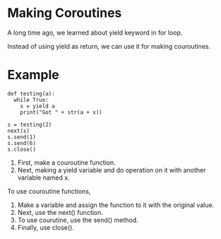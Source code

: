 # Making Coroutines

A long time ago, we learned about yield keyword in for loop.

Instead of using yield as return, we can use it for making couroutines.

# Example

```
def testing(a):
  while True:
    x = yield a
    print("Got " + str(a + x))

s = testing(2)
next(s)
s.send(1)
s.send(6)
s.close()
```

1. First, make a couroutine function.
2. Next, making a yield variable and do operation on it with another variable named x.

To use couroutine functions,

1. Make a variable and assign the function to it with the original value.
2. Next, use the next() function.
3. To use courutine, use the send() method.
4. Finally, use close().
